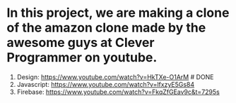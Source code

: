 # In this project, we are making a clone of the amazon clone made by the awesome guys at Clever Programmer on youtube.
1. Design: https://www.youtube.com/watch?v=HkTXe-O1ArM # DONE
2. Javascript: https://www.youtube.com/watch?v=lfxzyE5Gs84
3. Firebase: https://www.youtube.com/watch?v=FkqZfGEav9c&t=7295s